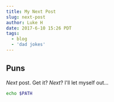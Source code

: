 ```yaml
---
title: My Next Post
slug: next-post
author: Luke H
date: 2017-6-10 15:26 PDT
tags:
  - blog
  - 'dad jokes'
---
```

## Puns
_Next_ post. Get it? _Next_? I'll let myself out...

```bash
echo $PATH
```
